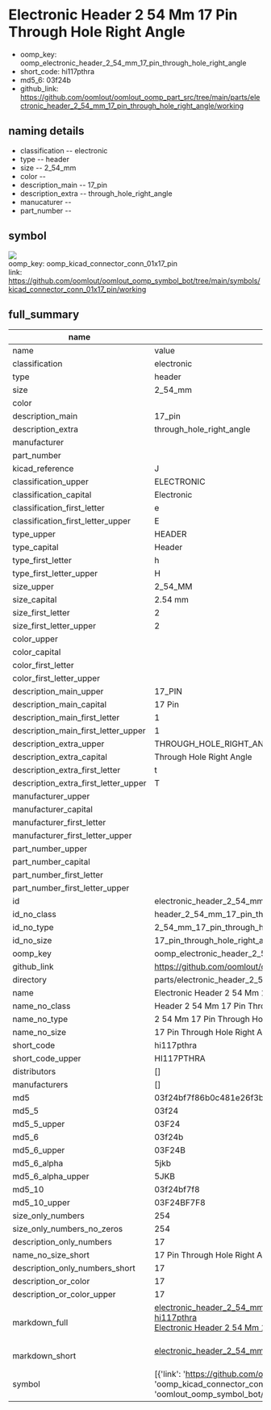 # Electronic Header 2 54 Mm 17 Pin Through Hole Right Angle

  
* oomp_key: oomp_electronic_header_2_54_mm_17_pin_through_hole_right_angle 
* short_code: hi117pthra
* md5_6: 03f24b  
* github_link: https://github.com/oomlout/oomlout_oomp_part_src/tree/main/parts/electronic_header_2_54_mm_17_pin_through_hole_right_angle/working  
## naming details
* classification -- electronic
* type -- header
* size -- 2_54_mm
* color -- 
* description_main -- 17_pin
* description_extra -- through_hole_right_angle
* manucaturer -- 
* part_number -- 



## symbol

![](symbol/{index}}/working/working_600.png)  
oomp_key: oomp_kicad_connector_conn_01x17_pin  
link: https://github.com/oomlout/oomlout_oomp_symbol_bot/tree/main/symbols/kicad_connector_conn_01x17_pin/working  


## full_summary
| name | value | 
| --- | --- | 
| name | value | 
| classification | electronic | 
| type | header | 
| size | 2_54_mm | 
| color |  | 
| description_main | 17_pin | 
| description_extra | through_hole_right_angle | 
| manufacturer |  | 
| part_number |  | 
| kicad_reference | J | 
| classification_upper | ELECTRONIC | 
| classification_capital | Electronic | 
| classification_first_letter | e | 
| classification_first_letter_upper | E | 
| type_upper | HEADER | 
| type_capital | Header | 
| type_first_letter | h | 
| type_first_letter_upper | H | 
| size_upper | 2_54_MM | 
| size_capital | 2.54 mm | 
| size_first_letter | 2 | 
| size_first_letter_upper | 2 | 
| color_upper |  | 
| color_capital |  | 
| color_first_letter |  | 
| color_first_letter_upper |  | 
| description_main_upper | 17_PIN | 
| description_main_capital | 17 Pin | 
| description_main_first_letter | 1 | 
| description_main_first_letter_upper | 1 | 
| description_extra_upper | THROUGH_HOLE_RIGHT_ANGLE | 
| description_extra_capital | Through Hole Right Angle | 
| description_extra_first_letter | t | 
| description_extra_first_letter_upper | T | 
| manufacturer_upper |  | 
| manufacturer_capital |  | 
| manufacturer_first_letter |  | 
| manufacturer_first_letter_upper |  | 
| part_number_upper |  | 
| part_number_capital |  | 
| part_number_first_letter |  | 
| part_number_first_letter_upper |  | 
| id | electronic_header_2_54_mm_17_pin_through_hole_right_angle | 
| id_no_class | header_2_54_mm_17_pin_through_hole_right_angle | 
| id_no_type | 2_54_mm_17_pin_through_hole_right_angle | 
| id_no_size | 17_pin_through_hole_right_angle | 
| oomp_key | oomp_electronic_header_2_54_mm_17_pin_through_hole_right_angle | 
| github_link | https://github.com/oomlout/oomlout_oomp_part_src/tree/main/parts/electronic_header_2_54_mm_17_pin_through_hole_right_angle/working | 
| directory | parts/electronic_header_2_54_mm_17_pin_through_hole_right_angle | 
| name | Electronic Header 2 54 Mm 17 Pin Through Hole Right Angle | 
| name_no_class | Header 2 54 Mm 17 Pin Through Hole Right Angle | 
| name_no_type | 2 54 Mm 17 Pin Through Hole Right Angle | 
| name_no_size | 17 Pin Through Hole Right Angle | 
| short_code | hi117pthra | 
| short_code_upper | HI117PTHRA | 
| distributors | [] | 
| manufacturers | [] | 
| md5 | 03f24bf7f86b0c481e26f3b1c970a9fa | 
| md5_5 | 03f24 | 
| md5_5_upper | 03F24 | 
| md5_6 | 03f24b | 
| md5_6_upper | 03F24B | 
| md5_6_alpha | 5jkb | 
| md5_6_alpha_upper | 5JKB | 
| md5_10 | 03f24bf7f8 | 
| md5_10_upper | 03F24BF7F8 | 
| size_only_numbers | 254 | 
| size_only_numbers_no_zeros | 254 | 
| description_only_numbers | 17 | 
| name_no_size_short | 17 Pin Through Hole Right Angle | 
| description_only_numbers_short | 17 | 
| description_or_color | 17 | 
| description_or_color_upper | 17 | 
| markdown_full | [electronic_header_2_54_mm_17_pin_through_hole_right_angle](https://github.com/oomlout/oomlout_oomp_part_src/tree/main/parts/electronic_header_2_54_mm_17_pin_through_hole_right_angle/working)<br>[hi117pthra](https://github.com/oomlout/oomlout_oomp_part_src/tree/main/parts/electronic_header_2_54_mm_17_pin_through_hole_right_angle/working)<br>[Electronic Header 2 54 Mm 17 Pin Through Hole Right Angle](https://github.com/oomlout/oomlout_oomp_part_src/tree/main/parts/electronic_header_2_54_mm_17_pin_through_hole_right_angle/working)<br><br> | 
| markdown_short | [electronic_header_2_54_mm_17_pin_through_hole_right_angle](https://github.com/oomlout/oomlout_oomp_part_src/tree/main/parts/electronic_header_2_54_mm_17_pin_through_hole_right_angle/working)<br><br> | 
| symbol | [{'link': 'https://github.com/oomlout/oomlout_oomp_symbol_bot/tree/main/symbols/kicad_connector_conn_01x17_pin', 'oomp_key': 'oomp_kicad_connector_conn_01x17_pin', 'directory': 'oomlout_oomp_symbol_bot/symbols/kicad_connector_conn_01x17_pin//working/working.kicad_sym', 'index': 0}] | 
